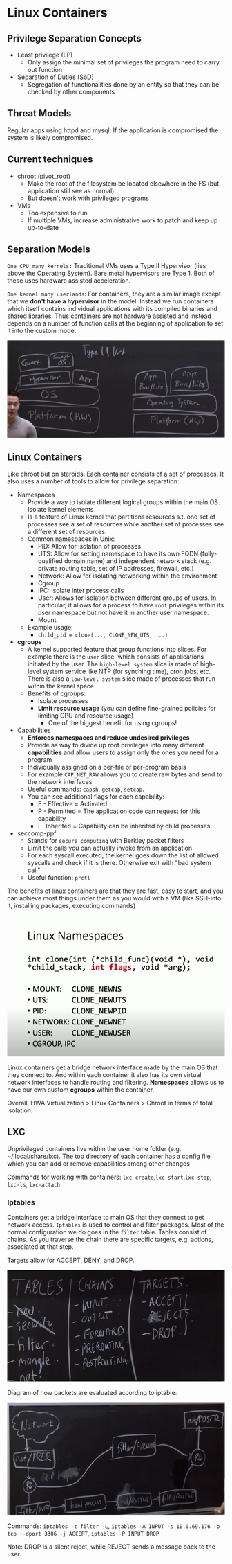 # Linux Containers

## Privilege Separation Concepts

* Least privilege (LP)
  * Only assign the minimal set of privileges the program need to carry out function
* Separation of Duties (SoD)
  * Segregation of functionalities done by an entity so that they can be checked by other components

## Threat Models

Regular apps using httpd and mysql. If the application is compromised the system is likely compromised.


## Current techniques

* chroot (pivot_root)
  * Make the root of the filesystem be located elsewhere in the FS (but application still see as normal)
  * But doesn't work with privileged programs
* VMs
  * Too expensive to run
  * If multiple VMs, increase administrative work to patch and keep up up-to-date
 
## Separation Models

`One CPU many kernels:` Traditional VMs uses a  Type II Hypervisor (lies above the Operating System). Bare metal hypervisors are Type 1. Both of these uses hardware assisted acceleration.

`One kernel many userlands`: For containers, they are a similar image except that we **don't have a hypervisor** in the model. Instead we run containers which itself contains individual applications with its compiled binaries and shared libraries. Thus containers are not hardware assisted and instead depends on a number of function calls at the beginning of application to set it into the custom mode.

![](Pictures/rec_2_type_2_hypervisor.png)

## Linux Containers

Like chroot but on steroids. Each container consists of a set of processes. It also uses a number of tools to allow for privilege separation:

* Namespaces
  * Provide a way to isolate different logical groups within the main OS. Isolate kernel elements
  * Is a feature of Linux kernel that partitions resources s.t. one set of processes see a set of resources while another set of processes see a different set of resources.
  * Common namespaces in Unix:
    * PID: Allow for isolation of processes
    * UTS: Allow for setting namespace to have its own FQDN (fully-qualified domain name) and independent network stack (e.g. private routing table, set of IP addresses, firewall, etc.)
    * Network: Allow for isolating networking within the environment
    * Cgroup
    * IPC: Isolate inter process calls
    * User: Allows for isolation between different groups of users. In particular, it allows for a process to have `root` privileges within its user namespace but not have it in another user namespace.
    * Mount
  * Example usage:
    * `child_pid = clone(..., CLONE_NEW_UTS, ...)`
* **cgroups**
  * A kernel supported feature that group functions into slices. For example there is the `user` slice, which consists of applications initiated by the user. The `high-level system` slice is made of high-level system service like NTP (for synching time), cron jobs, etc. There is also a `low-level system` slice made of processes that run within the kernel space
  * Benefits of cgroups:
    * Isolate processes
    * __Limit resource usage__ (you can define fine-grained policies for limiting CPU and resource usage)
      * One of the biggest benefit for using cgroups!
* Capabilities
  * **Enforces namespaces and reduce undesired privileges**
  * Provide as way to divide up root privileges into many different **capabilities** and allow users to assign only the ones you need for a program
  * Individually assigned on a per-file or per-program basis
  * For example `CAP_NET_RAW` allows you to create raw bytes and send to the network interfaces
  * Useful commands: `capsh`, `getcap`, `setcap`.
  * You can see additional flags for each capability:
    * E - Effective = Activated
    * P - Permitted = The application code can request for this capability
    * I - Inherited = Capability can be inherited by child processes
* seccomp-ppf
  * Stands for `secure computing` with Berkley packet filters
  * Limit the calls you can actually invoke from an application
  * For each syscall executed, the kernel goes down the list of allowed syscalls and check if it is there. Otherwise exit with "bad system call"
  * Useful function: `prctl`

The benefits of linux containers are that they are fast, easy to start, and you can achieve most things under them as you would with a VM (like SSH-into it, installing packages, executing commands)

![](Pictures/rec_1_namespaces.png)

Linux containers get a bridge network interface made by the main OS that they connect to. And within each container it also has its own virtual network interfaces to handle routing and filtering. **Namespaces** allows us to have our own custom **cgroups** within the container.

Overall, HWA Virtualization > Linux Containers > Chroot in terms of total isolation.

## LXC 

Unprivileged containers live within the user home folder (e.g. ~/.local/share/lxc). The top directory of each container has a config file which you can add or remove capabilities among other changes

Commands for working with containers: `lxc-create`,`lxc-start`,`lxc-stop`, `lxc-ls`, `lxc-attach`

### Iptables

Containers get a bridge interface to main OS that they connect to get network access. `Iptables` is used to control and filter packages. Most of the normal configuration we do goes in the `filter` table. Tables consist of chains. As you traverse the chain there are specific targets, e.g. actions, associated at that step.

Targets allow for ACCEPT, DENY, and DROP.

![iptable](Pictures/rec_1_iptables.png)

Diagram of how packets are evaluated according to iptable:

![routingchains](Pictures/rec_1_chains.png)

Commands: `iptables -t filter -L`, `iptables -A INPUT -s 10.0.69.176 -p tcp --dport 3306 -j ACCEPT`, `iptables -P INPUT DROP`

Note: DROP is a silent reject, while REJECT sends a message back to the user.